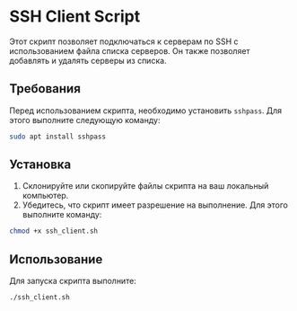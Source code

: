 # SSH Client Script

Этот скрипт позволяет подключаться к серверам по SSH с использованием файла списка серверов. Он также позволяет добавлять и удалять серверы из списка.

## Требования

Перед использованием скрипта, необходимо установить `sshpass`. Для этого выполните следующую команду:

```bash
sudo apt install sshpass
```

## Установка

1. Склонируйте или скопируйте файлы скрипта на ваш локальный компьютер.
2. Убедитесь, что скрипт имеет разрешение на выполнение. Для этого выполните команду:

```bash
chmod +x ssh_client.sh
```

## Использование

Для запуска скрипта выполните:

```bash
./ssh_client.sh
```
